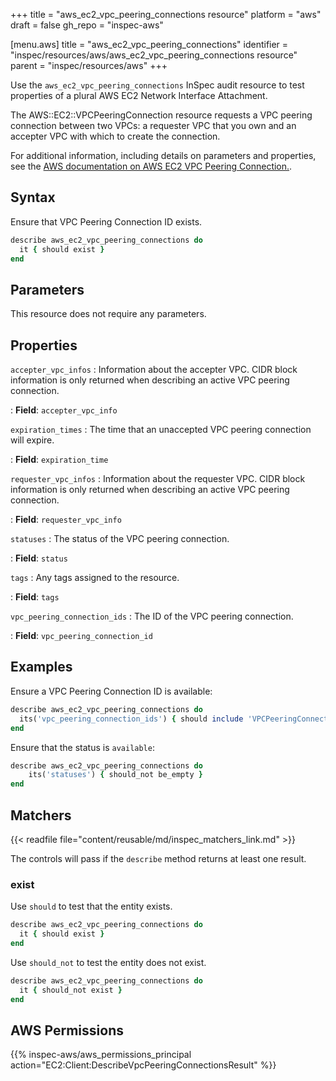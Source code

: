 +++
title = "aws_ec2_vpc_peering_connections resource"
platform = "aws"
draft = false
gh_repo = "inspec-aws"

[menu.aws]
title = "aws_ec2_vpc_peering_connections"
identifier = "inspec/resources/aws/aws_ec2_vpc_peering_connections resource"
parent = "inspec/resources/aws"
+++

Use the `aws_ec2_vpc_peering_connections` InSpec audit resource to test properties of a plural AWS EC2 Network Interface Attachment.

The AWS::EC2::VPCPeeringConnection resource requests a VPC peering connection between two VPCs: a requester VPC that you own and an accepter VPC with which to create the connection.

For additional information, including details on parameters and properties, see the [AWS documentation on AWS EC2 VPC Peering Connection.](https://docs.aws.amazon.com/AWSCloudFormation/latest/UserGuide/aws-resource-ec2-vpcpeeringconnection.html).

## Syntax

Ensure that VPC Peering Connection ID exists.

```ruby
describe aws_ec2_vpc_peering_connections do
  it { should exist }
end
```

## Parameters

This resource does not require any parameters.

## Properties

`accepter_vpc_infos`
: Information about the accepter VPC. CIDR block information is only returned when describing an active VPC peering connection.

: **Field**: `accepter_vpc_info`

`expiration_times`
: The time that an unaccepted VPC peering connection will expire.

: **Field**: `expiration_time`

`requester_vpc_infos`
: Information about the requester VPC. CIDR block information is only returned when describing an active VPC peering connection.

: **Field**: `requester_vpc_info`

`statuses`
: The status of the VPC peering connection.

: **Field**: `status`

`tags`
: Any tags assigned to the resource.

: **Field**: `tags`

`vpc_peering_connection_ids`
: The ID of the VPC peering connection.

: **Field**: `vpc_peering_connection_id`

## Examples

Ensure a VPC Peering Connection ID is available:

```ruby
describe aws_ec2_vpc_peering_connections do
  its('vpc_peering_connection_ids') { should include 'VPCPeeringConnectionID' }
end
```

Ensure that the status is `available`:

```ruby
describe aws_ec2_vpc_peering_connections do
    its('statuses') { should_not be_empty }
end
```

## Matchers

{{< readfile file="content/reusable/md/inspec_matchers_link.md" >}}

The controls will pass if the `describe` method returns at least one result.

### exist

Use `should` to test that the entity exists.

```ruby
describe aws_ec2_vpc_peering_connections do
  it { should exist }
end
```

Use `should_not` to test the entity does not exist.

```ruby
describe aws_ec2_vpc_peering_connections do
  it { should_not exist }
end
```

## AWS Permissions

{{% inspec-aws/aws_permissions_principal action="EC2:Client:DescribeVpcPeeringConnectionsResult" %}}
